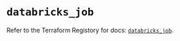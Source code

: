 # `databricks_job`

Refer to the Terraform Registory for docs: [`databricks_job`](https://registry.terraform.io/providers/databricks/databricks/1.31.0/docs/resources/job).
